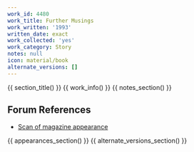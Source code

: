 ```yaml
---
work_id: 4480
work_title: Further Musings
work_written: '1993'
written_date: exact
work_collected: 'yes'
work_category: Story
notes: null
icon: material/book
alternate_versions: []
---
```


{{ section_title() }}
{{ work_info() }}
{{ notes_section() }}
## Forum References
- [Scan of magazine appearance](https://bukowskiforum.com/showthread.php?t=6615)

{{ appearances_section() }}
{{ alternate_versions_section() }}